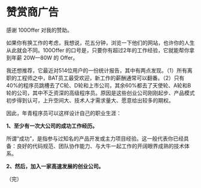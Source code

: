 # 赞赏商广告

感谢 100Offer 对我的赞助。

如果你有换工作的考虑，我想说，花五分钟，浏览一下他们的网站，也许你的人生从此就会不同。100Offer 的口号是，只要你有超过2年的工作经验，它就能帮你拿到年薪 20W—80W 的 Offer。

我还想推荐，它最近对514位用户的一份统计报告，其中有两点发现。（1）所有离职的工程师之中，BAT员工最受欢迎，新工作的薪酬通常可以翻番。（2）只有40%的程序员跳槽去了C轮、D轮和上市公司，其余60%都去了天使轮、A轮和B轮的公司，其中不乏资深的高级程序员。原因是这些创业公司刚刚起步、产品模式初步得到认可，上升空间大、技术人才需求量大、愿意给出较多的期权。

因此，年青程序员可以这样设计自己的职业生涯：

**1、至少有一次大公司的成功工作经历。**

所谓“成功”，是指参与过知名的产品开发或主力项目经验。这一般代表你已经具备：良好的代码规范、团队协作能力、与大牛一起工作的开阔眼界成熟的技术体系。

**2、然后，加入一家高速发展的创业公司。**

（完）
